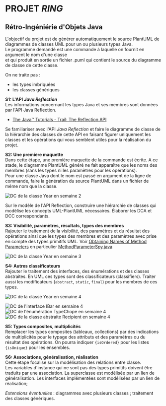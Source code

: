 PROJET *RING*
===
Rétro-Ingéniérie d'Objets Java
---

L'objectif du projet est de générer automatiquement le source PlantUML de diagrammes de classes UML 
pour un ou plusieurs types Java.  
Le programme demandé est une commande à laquelle on fournit en argument le nom d'une classe  
et qui produit en sortie un fichier .puml qui contient le source du diagramme de classe 
de cette classe.

On ne traite pas :
- les types imbriquées
- les classes génériques


**S1: L'API *Java Reflection***   
Les informations concernant les types Java et ses membres sont données par l'API Java Reflection.

- [The Java™ Tutorials - Trail: The Reflection API](https://docs.oracle.com/javase/tutorial/reflect/)

Se familiariser avec l'API *Java Reflection* et faire le diagramme de classe
de la hiérarchie des classes de cette API en faisant figurer uniquement les classes
et les opérations qui vous semblent utiles pour la réalisation du projet.

**S2: Une première maquette**  
Dans cette étape, une première maquette de la commande est écrite.
A ce stade, le diagramme PlantUML généré ne fait apparaître que les noms des membres 
(sans les types ni les paramètres pour les opérations).  
Pour une classe Java dont le nom est passé en argument de la ligne de commande,
faire la génération du source PlantUML dans un fichier de même nom que la classe.

![DC de la classe Year en semaine 2](semaine2/uml/p21.td1.Year.svg)

Sur le modèle de l'API Reflection, construire une hiérarchie de classes
qui modélise les concepts UML-PlantUML nécessaires. Élaborer les DCA et DCC correspondants.  


**S3: Visibilité, paramètres, résultats, types des membres**  
Rajouter le traitement de la visibilité, des paramètres et du résultat des opérations 
ainsi que les types des membres et des paramètres avec prise en compte des types primitifs UML.
Voir [Obtaining Names of Method Parameters](https://docs.oracle.com/javase/tutorial/reflect/member/methodparameterreflection.html)
en particulier [MethodParameterSpy.java](https://docs.oracle.com/javase/tutorial/displayCode.html?code=https://docs.oracle.com/javase/tutorial/reflect/member/example/MethodParameterSpy.java)

![DC de la classe Year en semaine 3](semaine3/uml/p21.td1.Year.svg)


**S4: Autres classificateurs**  
Rajouter le traitement des interfaces, des énumérations et des classes abstraites. 
En UML ces types sont des classificateurs (classifiers).
Traiter aussi les modificateurs (`abstract`, `static`, `final`) pour les membres de ces types.  

![DC de la classe Year en semaine 4](semaine4/uml/p21.td1.Year.svg)

![DC de l'interface IBar en semaine 4](semaine4/uml/p21.td6.ex3.IBar.svg)
![DC de l'énumération TypeChope en semaine 4](semaine4/uml/p21.td6.ex3.TypeChope.svg)
![DC de la classe abstraite Recipient en semaine 4](semaine4/uml/p21.td6.ex3.Recipient.svg)

**S5: Types composites, multiplicités**  
Remplacer les types composites (tableaux, collections) par des indications de multiplicités 
pour le typage des attributs et des paramètres ou du résultat des opérations. 
On pourra indiquer `{isOrdered}` pour les listes `{isUnique}` pour les ensembles.

**S6: Associations, généralisation, réalisation**   
Cette étape focalise sur la modélisation des relations entre classe.  
Les variables d'instance qui ne sont pas des types primitifs doivent être traduits par une association.
La superclasse est modélisée par un lien de généralisation. 
Les interfaces implémentées sont modélisées par un lien de réalisation;  

*Extensions éventuelles* : diagrammes avec plusieurs classes ; traitement des classes génériques.
